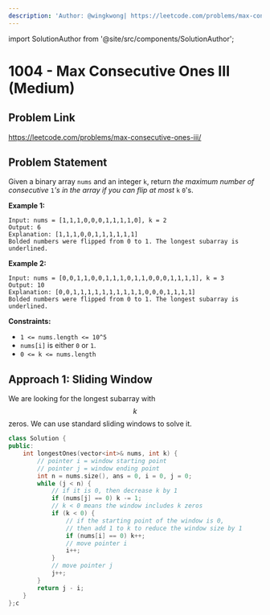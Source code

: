 ```yaml
---
description: 'Author: @wingkwong| https://leetcode.com/problems/max-consecutive-ones-iii/'
---
```


import SolutionAuthor from '@site/src/components/SolutionAuthor';

# 1004 - Max Consecutive Ones III (Medium)

## Problem Link

https://leetcode.com/problems/max-consecutive-ones-iii/

## Problem Statement

Given a binary array `nums` and an integer `k`, return _the maximum number of consecutive_ `1`_'s in the array if you can flip at most_ `k` `0`'s.

**Example 1:**

```
Input: nums = [1,1,1,0,0,0,1,1,1,1,0], k = 2
Output: 6
Explanation: [1,1,1,0,0,1,1,1,1,1,1]
Bolded numbers were flipped from 0 to 1. The longest subarray is underlined.
```

**Example 2:**

```
Input: nums = [0,0,1,1,0,0,1,1,1,0,1,1,0,0,0,1,1,1,1], k = 3
Output: 10
Explanation: [0,0,1,1,1,1,1,1,1,1,1,1,0,0,0,1,1,1,1]
Bolded numbers were flipped from 0 to 1. The longest subarray is underlined.
```

**Constraints:**

* `1 <= nums.length <= 10^5`
* `nums[i]` is either `0` or `1`.
* `0 <= k <= nums.length`

## Approach 1: Sliding Window

We are looking for the longest subarray with $$k$$ zeros. We can use standard sliding windows to solve it.

<SolutionAuthor name="@wingkwong"/>

```cpp
class Solution {
public:
    int longestOnes(vector<int>& nums, int k) {
        // pointer i = window starting point
        // pointer j = window ending point
        int n = nums.size(), ans = 0, i = 0, j = 0;
        while (j < n) {
            // if it is 0, then decrease k by 1
            if (nums[j] == 0) k -= 1;
            // k < 0 means the window includes k zeros
            if (k < 0) {
                // if the starting point of the window is 0,
                // then add 1 to k to reduce the window size by 1 
                if (nums[i] == 0) k++;
                // move pointer i
                i++;
            }
            // move pointer j
            j++;
        }
        return j - i;
    }
};c
```
